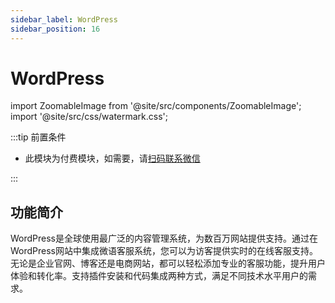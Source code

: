 ```yaml
---
sidebar_label: WordPress
sidebar_position: 16
---
```


# WordPress

import ZoomableImage from '@site/src/components/ZoomableImage';
import '@site/src/css/watermark.css';

:::tip 前置条件

- 此模块为付费模块，如需要，请[扫码联系微信](/img/wechat.png)

:::

## 功能简介

WordPress是全球使用最广泛的内容管理系统，为数百万网站提供支持。通过在WordPress网站中集成微语客服系统，您可以为访客提供实时的在线客服支持。无论是企业官网、博客还是电商网站，都可以轻松添加专业的客服功能，提升用户体验和转化率。支持插件安装和代码集成两种方式，满足不同技术水平用户的需求。
